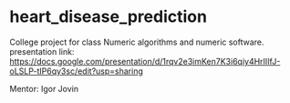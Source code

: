 # heart_disease_prediction

College project for class Numeric algorithms and numeric software.
presentation link: https://docs.google.com/presentation/d/1rqv2e3imKen7K3i6qiy4HrIIIfJ-oLSLP-tIP6qy3sc/edit?usp=sharing

Mentor: Igor Jovin

